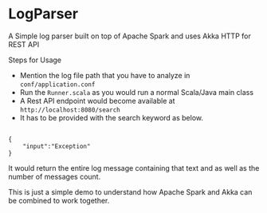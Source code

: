 # LogParser
A Simple log parser built on top of Apache Spark and uses Akka HTTP for REST API

Steps for Usage
- Mention the log file path that you have to analyze in `conf/application.conf`
- Run the `Runner.scala` as you would run a normal Scala/Java main class
- A Rest API endpoint would become available at `http://localhost:8080/search`
- It has to be provided with the search keyword as below.

```

{
	"input":"Exception"
}

```
It would return the entire log message containing that text and as well as the number of messages count.

This is just a simple demo to understand how Apache Spark and Akka can be combined to work together. 

